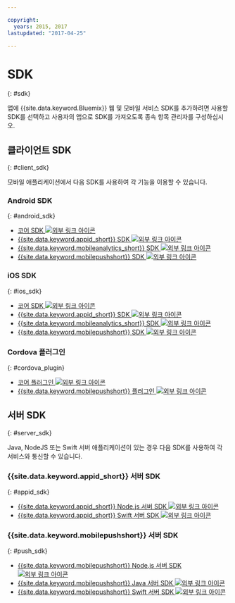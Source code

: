```yaml
---

copyright:
  years: 2015, 2017
lastupdated: "2017-04-25"

---
```

# SDK
{: #sdk}

앱에 {{site.data.keyword.Bluemix}} 웹 및 모바일 서비스 SDK를 추가하려면 사용할 SDK를 선택하고 사용자의 앱으로 SDK를 가져오도록 종속 항목 관리자를 구성하십시오.


## 클라이언트 SDK
{: #client_sdk}

모바일 애플리케이션에서 다음 SDK를 사용하여 각 기능을 이용할 수 있습니다.  


### Android SDK
{: #android_sdk}

- [코어 SDK ![외부 링크 아이콘](../icons/launch-glyph.svg "외부 링크 아이콘")](https://github.com/ibm-bluemix-mobile-services/bms-clientsdk-android-core)
- [{{site.data.keyword.appid_short}} SDK ![외부 링크 아이콘](../icons/launch-glyph.svg "외부 링크 아이콘")](https://github.com/ibm-cloud-security/appid-clientsdk-android)
- [{{site.data.keyword.mobileanalytics_short}} SDK ![외부 링크 아이콘](../icons/launch-glyph.svg "외부 링크 아이콘")](https://github.com/ibm-bluemix-mobile-services/bms-clientsdk-android-analytics)
- [{{site.data.keyword.mobilepushshort}} SDK ![외부 링크 아이콘](../icons/launch-glyph.svg "외부 링크 아이콘")](https://github.com/ibm-bluemix-mobile-services/bms-clientsdk-android-push)


### iOS SDK
{: #ios_sdk}

- [코어 SDK ![외부 링크 아이콘](../icons/launch-glyph.svg "외부 링크 아이콘")](https://github.com/ibm-bluemix-mobile-services/bms-clientsdk-swift-core)
- [{{site.data.keyword.appid_short}} SDK ![외부 링크 아이콘](../icons/launch-glyph.svg "외부 링크 아이콘")](https://github.com/ibm-cloud-security/appid-clientsdk-swift)
- [{{site.data.keyword.mobileanalytics_short}} SDK ![외부 링크 아이콘](../icons/launch-glyph.svg "외부 링크 아이콘")](https://github.com/ibm-bluemix-mobile-services/bms-clientsdk-swift-analytics)
- [{{site.data.keyword.mobilepushshort}} SDK ![외부 링크 아이콘](../icons/launch-glyph.svg "외부 링크 아이콘")](https://github.com/ibm-bluemix-mobile-services/bms-clientsdk-swift-push)


### Cordova 플러그인
{: #cordova_plugin}

- [코어 플러그인 ![외부 링크 아이콘](../icons/launch-glyph.svg "외부 링크 아이콘")](https://github.com/ibm-bluemix-mobile-services/bms-clientsdk-cordova-plugin-core)
- [{{site.data.keyword.mobilepushshort}} 플러그인 ![외부 링크 아이콘](../icons/launch-glyph.svg "외부 링크 아이콘")](https://github.com/ibm-bluemix-mobile-services/bms-clientsdk-cordova-plugin-push)


## 서버 SDK
{: #server_sdk}

Java, NodeJS 또는 Swift 서버 애플리케이션이 있는 경우 다음 SDK를 사용하여 각 서비스와 통신할 수 있습니다. 


### {{site.data.keyword.appid_short}} 서버 SDK
{: #appid_sdk}

- [{{site.data.keyword.appid_short}} Node.js 서버 SDK ![외부 링크 아이콘](../icons/launch-glyph.svg "외부 링크 아이콘")](https://github.com/ibm-cloud-security/appid-serversdk-nodejs)
- [{{site.data.keyword.appid_short}} Swift 서버 SDK ![외부 링크 아이콘](../icons/launch-glyph.svg "외부 링크 아이콘")](https://github.com/ibm-cloud-security/appid-serversdk-swift)

### {{site.data.keyword.mobilepushshort}} 서버 SDK
{: #push_sdk}

- [{{site.data.keyword.mobilepushshort}} Node.js 서버 SDK ![외부 링크 아이콘](../icons/launch-glyph.svg "외부 링크 아이콘")](https://github.com/ibm-bluemix-mobile-services/bms-pushnotifications-serversdk-nodejs)
- [{{site.data.keyword.mobilepushshort}} Java 서버 SDK ![외부 링크 아이콘](../icons/launch-glyph.svg "외부 링크 아이콘")](https://github.com/ibm-bluemix-mobile-services/bms-pushnotifications-serversdk-java)
- [{{site.data.keyword.mobilepushshort}} Swift 서버 SDK ![외부 링크 아이콘](../icons/launch-glyph.svg "외부 링크 아이콘")](https://github.com/ibm-bluemix-mobile-services/bms-pushnotifications-serversdk-swift)
